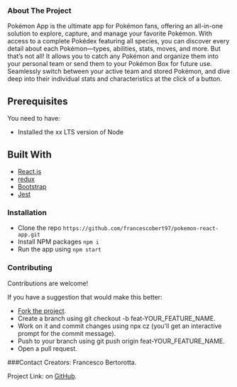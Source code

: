 ### About The Project
Pokémon App is the ultimate app for Pokémon fans, offering an all-in-one solution to explore, capture, and manage your favorite Pokémon. With access to a complete Pokédex featuring all species, you can discover every detail about each Pokémon—types, abilities, stats, moves, and more. But that’s not all! It allows you to catch any Pokémon and organize them into your personal team or send them to your Pokémon Box for future use. Seamlessly switch between your active team and stored Pokémon, and dive deep into their individual stats and characteristics at the click of a button.

## Prerequisites
You need to have:
  - Installed the xx LTS version of Node

## Built With
- [React.js](https://react.dev/)
- [redux](https://redux.js.org/)
- [Bootstrap](https://getbootstrap.com/)
- [Jest](https://jestjs.io/)
  
### Installation

- Clone the repo
```https://github.com/francescobert97/pokemon-react-app.git```
- Install NPM packages
```npm i```
- Run the app using
```npm start```


### Contributing
Contributions are welcome!

If you have a suggestion that would make this better:

- [Fork the project](https://github.com/francescobert97/pokemon-react-app/fork).
- Create a branch using git checkout -b feat-YOUR_FEATURE_NAME.
- Work on it and commit changes using npx cz (you'll get an interactive prompt for the commit message).
- Push to your branch using git push origin feat-YOUR_FEATURE_NAME.
- Open a pull request.
  
###Contact
Creators: Francesco Bertorotta.

Project Link: on [GitHub](https://github.com/francescobert97/pokemon-react-app).
